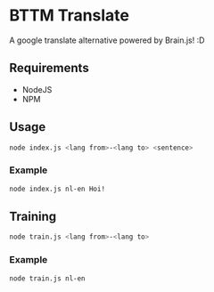 # BTTM Translate

A google translate alternative powered by Brain.js! :D

## Requirements
- NodeJS
- NPM

## Usage
```bash
node index.js <lang from>-<lang to> <sentence>
```

### Example

```bash
node index.js nl-en Hoi!
```

## Training
```bash
node train.js <lang from>-<lang to>
```

### Example

```bash
node train.js nl-en
```
